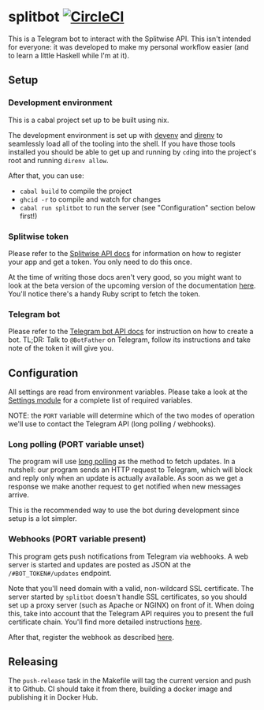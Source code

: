 # splitbot [![CircleCI](https://circleci.com/gh/juanedi/splitbot.svg?style=svg)](https://circleci.com/gh/juanedi/splitbot)

This is a Telegram bot to interact with the Splitwise API. This isn't intended for everyone: it was developed to make my personal workflow easier (and to learn a little Haskell while I'm at it).

## Setup

### Development environment

This is a cabal project set up to be built using nix.

The development environment is set up with [devenv](https://devenv.sh/) and [direnv](https://direnv.net/) to seamlessly load all of the tooling into the shell. If you have those tools installed you should be able to get up and running by `cd`ing into the project's root and running `direnv allow`.

After that, you can use:
  - `cabal build` to compile the project
  - `ghcid -r` to compile and watch for changes
  - `cabal run splitbot` to run the server (see "Configuration" section below first!)

### Splitwise token

Please refer to the [Splitwise API docs](http://dev.splitwise.com/) for information on how to register your app and get a token. You only need to do this once.

At the time of writing those docs aren't very good, so you might want to look at the beta version of the upcoming version of the documentation [here](https://dev.beta.splitwise.com). You'll notice there's a handy Ruby script to fetch the token.

### Telegram bot

Please refer to the [Telegram bot API docs](https://core.telegram.org/bots#3-how-do-i-create-a-bot) for instruction on how to create a bot. TL;DR: Talk to `@BotFather` on Telegram, follow its instructions and take note of the token it will give you.

## Configuration

All settings are read from environment variables. Please take a look at the [Settings module](https://github.com/juanedi/splitbot/blob/master/src/Settings.hs) for a complete list of required variables.

NOTE: the `PORT` variable will determine which of the two modes of operation we'll use to contact the Telegram API (long polling / webhooks).

### Long polling (PORT variable unset)

The program will use [long polling](https://en.wikipedia.org/wiki/Push_technology#Long_polling) as the method to fetch updates. In a nutshell: our program sends an HTTP request to Telegram, which will block and reply only when an update is actually available. As soon as we get a response we make another request to get notified when new messages arrive.

This is the recommended way to use the bot during development since setup is a lot simpler.

### Webhooks (PORT variable present)

This program gets push notifications from Telegram via webhooks. A web server is started and updates are posted as JSON at the `/#BOT_TOKEN#/updates` endpoint.

Note that you'll need domain with a valid, non-wildcard SSL certificate. The server started by `splitbot` doesn't handle SSL certificates, so you should set up a proxy server (such as Apache or NGINX) on front of it. When doing this, take into account that the Telegram API requires you to present the full certificate chain. You'll find more detailed instructions [here](https://core.telegram.org/bots/webhooks).

After that, register the webhook as described [here](https://core.telegram.org/bots/webhooks).

## Releasing

The `push-release` task in the Makefile will tag the current version and push it to Github. CI should take it from there, building a docker image and publishing it in Docker Hub.

